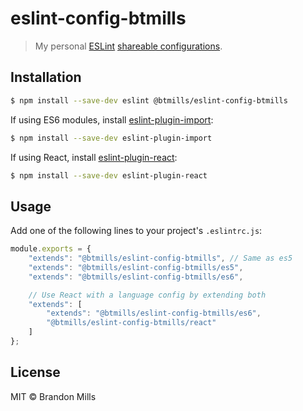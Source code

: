 # eslint-config-btmills

> My personal [ESLint](http://eslint.org) [shareable configurations](http://eslint.org/docs/developer-guide/shareable-configs).

## Installation

```sh
$ npm install --save-dev eslint @btmills/eslint-config-btmills
```

If using ES6 modules, install [eslint-plugin-import](https://github.com/benmosher/eslint-plugin-import):

```sh
$ npm install --save-dev eslint-plugin-import
```

If using React, install [eslint-plugin-react](https://github.com/yannickcr/eslint-plugin-react):

```sh
$ npm install --save-dev eslint-plugin-react
```

## Usage

Add one of the following lines to your project's `.eslintrc.js`:

```js
module.exports = {
	"extends": "@btmills/eslint-config-btmills", // Same as es5
	"extends": "@btmills/eslint-config-btmills/es5",
	"extends": "@btmills/eslint-config-btmills/es6",

	// Use React with a language config by extending both
	"extends": [
		"extends": "@btmills/eslint-config-btmills/es6",
		"@btmills/eslint-config-btmills/react"
	]
};
```

## License

MIT &copy; Brandon Mills
